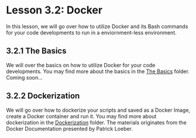 # Lesson 3.2: Docker
In this lesson, we will go over how to utilize Docker and its Bash commands for your code developments to run in a enviornment-less environment.

## 3.2.1 The Basics
We will over the basics on how to utilize Docker for your code developments. You may find more about the basics in the <a href="https://github.com/jacquessham/shell_basic/tree/main/ch3/lesson2/basics">The Basics</a> folder.
<br>
Coming soon...

## 3.2.2 Dockerization
We will go over how to dockerize your scripts and saved as a Docker Image, create a Docker container and run it. You may find more about dockerization in the <a href="https://github.com/jacquessham/shell_basic/tree/main/ch3/lesson2/dockerization">Dockerization</a> folder. The materials originates from the Docker Documentation presented by Patrick Loeber.